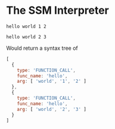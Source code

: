 # The SSM Interpreter

```
hello world 1 2

hello world 2 3
``` 

Would return a syntax tree of 

```js
[
  {
    type: 'FUNCTION_CALL',
    func_name: 'hello',
    arg: [ 'world', '1', '2' ]
  },
  {
    type: 'FUNCTION_CALL',
    func_name: 'hello',
    arg: [ 'world', '2', '3' ]
  }
]
```